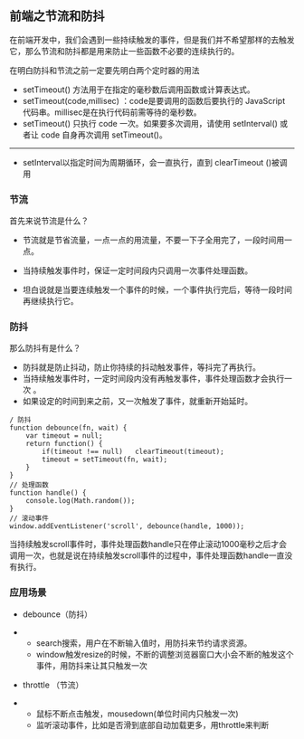 ## 前端之节流和防抖

在前端开发中，我们会遇到一些持续触发的事件，但是我们并不希望那样的去触发它，那么节流和防抖都是用来防止一些函数不必要的连续执行的。

在明白防抖和节流之前一定要先明白两个定时器的用法

+  setTimeout() 方法用于在指定的毫秒数后调用函数或计算表达式。 
+  setTimeout(code,millisec) ：code是要调用的函数后要执行的 JavaScript 代码串。millisec是在执行代码前需等待的毫秒数。
+  setTimeout() 只执行 code 一次。如果要多次调用，请使用 setInterval() 或者让 code 自身再次调用 setTimeout()。 

---

+ setInterval以指定时间为周期循环，会一直执行，直到 clearTimeout ()被调用

### 节流

首先来说节流是什么？

+ 节流就是节省流量，一点一点的用流量，不要一下子全用完了，一段时间用一点。

+ 当持续触发事件时，保证一定时间段内只调用一次事件处理函数。 

+ 坦白说就是当要连续触发一个事件的时候，一个事件执行完后，等待一段时间再继续执行它。

  

### 防抖

那么防抖有是什么？

+ 防抖就是防止抖动，防止你持续的抖动触发事件，等抖完了再执行。
+  当持续触发事件时，一定时间段内没有再触发事件，事件处理函数才会执行一次 。
+  如果设定的时间到来之前，又一次触发了事件，就重新开始延时。

```
/ 防抖
function debounce(fn, wait) {    
    var timeout = null;    
    return function() {        
        if(timeout !== null)   clearTimeout(timeout);        
        timeout = setTimeout(fn, wait);    
    }
}
// 处理函数
function handle() {    
    console.log(Math.random()); 
}
// 滚动事件
window.addEventListener('scroll', debounce(handle, 1000));
```

 当持续触发scroll事件时，事件处理函数handle只在停止滚动1000毫秒之后才会调用一次，也就是说在持续触发scroll事件的过程中，事件处理函数handle一直没有执行。  

### 应用场景

- debounce（防抖）

- - search搜索，用户在不断输入值时，用防抖来节约请求资源。
  - window触发resize的时候，不断的调整浏览器窗口大小会不断的触发这个事件，用防抖来让其只触发一次

- throttle （节流）

- - 鼠标不断点击触发，mousedown(单位时间内只触发一次)
  - 监听滚动事件，比如是否滑到底部自动加载更多，用throttle来判断